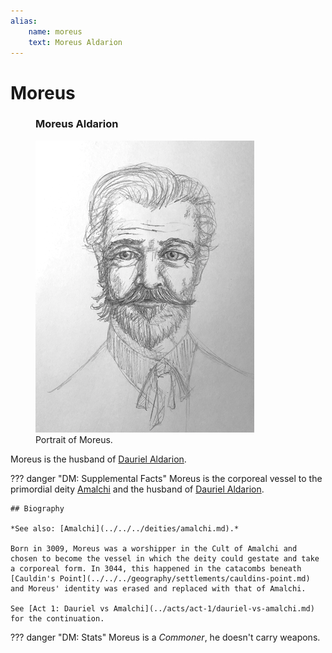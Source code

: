 ```yaml
---
alias:
    name: moreus
    text: Moreus Aldarion
---
```

# Moreus

<figure class="infobox right">
  <h3>Moreus Aldarion</h3>
  <a href="/assets/images/moreus-full.png">
    <img src="/assets/images/moreus-tiny.png" />
  </a>
  <figcaption>
    Portrait of Moreus.
  </figcaption>
</figure>

Moreus is the husband of [Dauriel Aldarion](dauriel-aldarion.md).

??? danger "DM: Supplemental Facts"
    Moreus is the corporeal vessel to the primordial deity [Amalchi](../../../deities/amalchi.md) and the husband of [Dauriel Aldarion](dauriel-aldarion.md).

    ## Biography

    *See also: [Amalchi](../../../deities/amalchi.md).*

    Born in 3009, Moreus was a worshipper in the Cult of Amalchi and chosen to become the vessel in which the deity could gestate and take a corporeal form. In 3044, this happened in the catacombs beneath [Cauldin's Point](../../../geography/settlements/cauldins-point.md) and Moreus' identity was erased and replaced with that of Amalchi.

    See [Act 1: Dauriel vs Amalchi](../acts/act-1/dauriel-vs-amalchi.md) for the continuation.

??? danger "DM: Stats"
    Moreus is a *Commoner*, he doesn't carry weapons.
